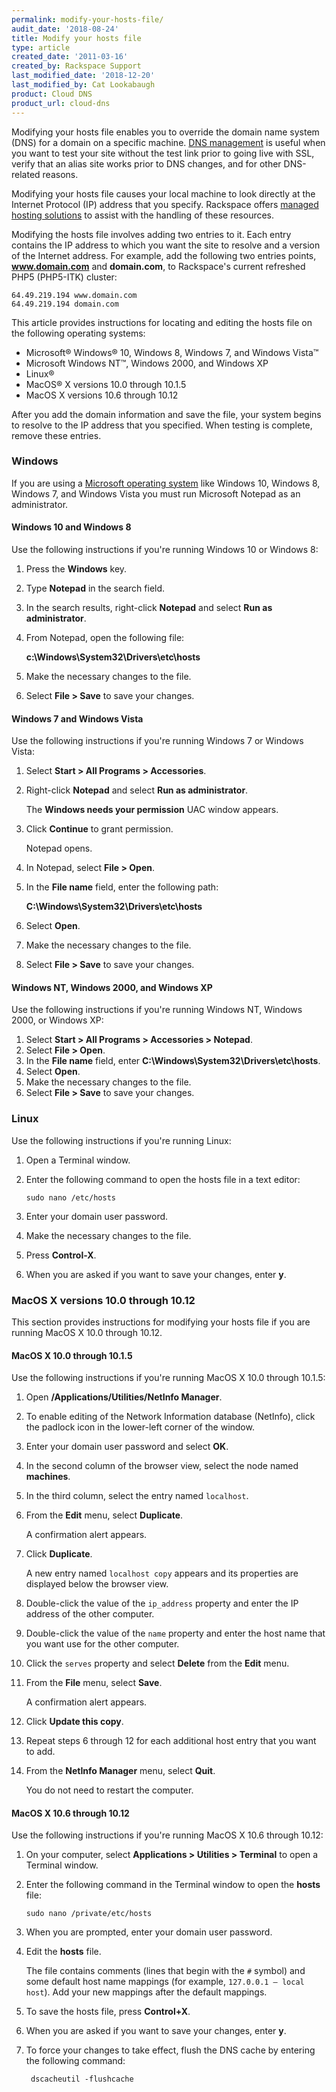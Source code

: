 ```yaml
---
permalink: modify-your-hosts-file/
audit_date: '2018-08-24'
title: Modify your hosts file
type: article
created_date: '2011-03-16'
created_by: Rackspace Support
last_modified_date: '2018-12-20'
last_modified_by: Cat Lookabaugh
product: Cloud DNS
product_url: cloud-dns
---
```


Modifying your hosts file enables you to override the domain name system
(DNS) for a domain on a specific machine. [DNS management](https://www.rackspace.com/cloud/dns)
is useful when you want to test your site without the test link prior to going live with SSL,
verify that an alias site works prior to DNS changes, and for other DNS-related reasons.

Modifying your hosts file causes your local machine to look directly at
the Internet Protocol (IP) address that you specify. Rackspace offers
[managed hosting solutions](https://www.rackspace.com/managed-hosting) to assist with
the handling of these resources.

Modifying the hosts file involves adding two entries to it. Each entry
contains the IP address to which you want the site to resolve and a version of
the Internet address. For example, add the following two entries points,
**www.domain.com** and **domain.com**, to Rackspace's current refreshed PHP5
(PHP5-ITK) cluster:

    64.49.219.194 www.domain.com
    64.49.219.194 domain.com

This article provides instructions for locating and editing the hosts file
on the following operating systems:

-   Microsoft&reg; Windows&reg; 10, Windows 8, Windows 7, and
    Windows Vista&trade;
-   Microsoft Windows NT&trade;, Windows 2000, and Windows XP
-   Linux&reg;
-   MacOS&reg; X versions 10.0 through 10.1.5
-   MacOS X versions 10.6 through 10.12

After you add the domain information and save the file, your system begins to
resolve to the IP address that you specified. When testing is complete, remove
these entries.

### Windows

If you are using a [Microsoft operating system](https://www.rackspace.com/microsoft)
like Windows 10, Windows 8, Windows 7, and Windows Vista you must run Microsoft Notepad
as an administrator.

#### Windows 10 and Windows 8

Use the following instructions if you're running Windows 10 or Windows 8:

1.  Press the **Windows** key.
2.  Type **Notepad** in the search field.
3.  In the search results, right-click **Notepad** and select **Run as
    administrator**.
4.  From Notepad, open the following file:

     **c:\Windows\System32\Drivers\etc\hosts**
5.  Make the necessary changes to the file.
6.  Select **File > Save** to save your changes.

#### Windows 7 and Windows Vista

Use the following instructions if you're running Windows 7 or Windows Vista:

1.  Select **Start > All Programs > Accessories**.
2.  Right-click **Notepad** and select **Run as administrator**.

     The **Windows needs your permission** UAC window appears.
3.  Click **Continue** to grant permission.

     Notepad opens.
4.  In Notepad, select **File > Open**.
5.  In the **File name** field, enter the following path:

    **C:\Windows\System32\Drivers\etc\hosts**
6.  Select **Open**.
7.  Make the necessary changes to the file.
8.  Select **File > Save** to save your changes.

#### Windows NT, Windows 2000, and Windows XP

Use the following instructions if you're running Windows NT, Windows 2000, or
Windows XP:

1.  Select **Start > All Programs > Accessories > Notepad**.
2.  Select **File > Open**.
3.  In the **File name** field, enter
    **C:\Windows\System32\Drivers\etc\hosts**.
4.  Select **Open**.
5.  Make the necessary changes to the file.
6.  Select **File > Save** to save your changes.

### Linux

Use the following instructions if you're running Linux:

1.  Open a Terminal window.
2.  Enter the following command to open the hosts file in a text editor:

        sudo nano /etc/hosts

3.  Enter your domain user password.
4.  Make the necessary changes to the file.
5.  Press **Control-X**.
6.  When you are asked if you want to save your changes, enter **y**.

### MacOS X versions 10.0 through 10.12

This section provides instructions for modifying your hosts file if you are
running MacOS X 10.0 through 10.12.

#### MacOS X 10.0 through 10.1.5

Use the following instructions if you're running MacOS X 10.0 through 10.1.5:

1.  Open **/Applications/Utilities/NetInfo Manager**.
2.  To enable editing of the Network Information database (NetInfo), click the
    padlock icon in the lower-left corner of the window.
3.  Enter your domain user password and select **OK**.
4.  In the second column of the browser view, select the node named
    **machines**.

5.  In the third column, select the entry named `localhost`.
6.  From the **Edit** menu, select **Duplicate**.

     A confirmation alert appears.

7.  Click **Duplicate**.

     A new entry named `localhost copy` appears and its properties are
     displayed below the browser view.

8.  Double-click the value of the `ip_address` property and enter the IP
    address of the other computer.
9.  Double-click the value of the `name` property and enter the host name that
    you want use for the other computer.
10. Click the `serves` property and select **Delete** from the **Edit** menu.
11. From the **File** menu, select **Save**.

     A confirmation alert appears.

12.  Click **Update this copy**.
13.  Repeat steps 6 through 12 for each additional host entry that you want to
     add.
14.  From the **NetInfo Manager** menu, select **Quit**.

      You do not need to restart the computer.

#### MacOS X 10.6 through 10.12

Use the following instructions if you're running MacOS X 10.6 through 10.12:

1.  On your computer, select **Applications > Utilities > Terminal** to open a
    Terminal window.
2.  Enter the following command in the Terminal window to open the **hosts**
    file:

        sudo nano /private/etc/hosts

3.  When you are prompted, enter your domain user password.
4.  Edit the **hosts** file.

     The file contains comments (lines that begin with the `#` symbol) and some
     default host name mappings (for example, `127.0.0.1 – local host`). Add
     your new mappings after the default mappings.

5. To save the hosts file, press **Control+X**.
6. When you are asked if you want to save your changes, enter **y**.
7. To force your changes to take effect, flush the DNS cache by entering the
   following command:

        dscacheutil -flushcache



<script type="application/ld+json">
{
  "@context": "http://schema.org",
  "@type": "HowTo",
  "text": "Modify your hosts file",
  "description": "This article provides instructions for locating and editing the hosts file on Microsoft Windows, Linux, and MacOS",
  "step": [{
	"@type": "HowToSection",
	"text": "Windows 10 and 8",
	"name": "Use the following instructions if you’re running Windows 10 or Windows 8:",
	"itemListElement": [
		{
		"@type": "HowToStep",
		"text": "Press the Windows key."
		},{
		"@type": "HowToStep",
		"text": "Type Notepad in the search field."
		},{
		"@type": "HowToStep",
		"text": "In the search results, right-click Notepad and select Run as administrator."
		},{
		"@type": "HowToStep",
		"text": "From Notepad, open the following file: c:\\Windows\\System32\\Drivers\\etc\\hosts"
		},{
		"@type": "HowToStep",
		"text": "Make the necessary changes to the file."
		},{
		"@type": "HowToStep",
		"text": "Select File > Save to save your changes."
	}]},{
	"@type": "HowToSection",
	"text": "Windows 7 and Vista",
	"name": "Use the following instructions if you’re running Windows 7 or Windows Vista:",
	"itemListElement": [
		{
		"@type": "HowToStep",
		"text": "Select Start > All Programs > Accessories."
		},{
		"@type": "HowToStep",
		"text": "Right-click Notepad and select Run as administrator.",
		"itemListElement": [{
			"@type": "HowToDirection",
			"text": "The Windows needs your permission UAC window appears."
		}]},{
		"@type": "HowToStep",
		"text": "Click Continue to grant permission.",
		"itemListElement": [{
			"@type": "HowToDirection",
			"text": "Notepad opens."
		}]},{
		"@type": "HowToStep",
		"text": "In Notepad, select File > Open."
		},{
		"@type": "HowToStep",
		"text": "In the File name field, enter the following path: c:\\Windows\\System32\\Drivers\\etc\\hosts"
		},{
		"@type": "HowToStep",
		"text": "Select Open."
		},{
		"@type": "HowToStep",
		"text": "Make the necessary changes to the file."
		},{
		"@type": "HowToStep",
		"text": "Select File > Save to save your changes."
		}]},{
	"@type": "HowToSection",
	"text": "Windows NT, Windows 2000, and Windows XP",
	"name": "Use the following instructions if you’re running Windows NT, Windows 2000, or Windows XP:",
	"itemListElement": [
		{
		"@type": "HowToStep",
		"text": "Select Start > All Programs > Accessories > Notepad."
		},{
		"@type": "HowToStep",
		"text": "Select File > Open."
		},{
		"@type": "HowToStep",
		"text": "In the File name field, enter c:\\Windows\\System32\\Drivers\\etc\\hosts."
		},{
		"@type": "HowToStep",
		"text": "Select Open."
		},{
		"@type": "HowToStep",
		"text": "Make the necessary changes to the file."
		},{
		"@type": "HowToStep",
		"text": "Select File > Save to save your changes."
	}]},{
	"@type": "HowToSection",
	"text": "Linux",
	"name": "Use the following instructions if you’re running Linux:",
	"itemListElement": [
		{
		"@type": "HowToStep",
		"text": "Open a Terminal window."
		},{
		"@type": "HowToStep",
		"text": "Enter the following command to open the hosts file in a text editor: sudo nano /etc/hosts"
		},{
		"@type": "HowToStep",
		"text": "Enter your domain user password."
		},{
		"@type": "HowToStep",
		"text": "Make the necessary changes to the file."
		},{
		"@type": "HowToStep",
		"text": "Press Control-X."
		},{
		"@type": "HowToStep",
		"text": "When you are asked if you want to save your changes, enter y."
	}]},{
	"@type": "HowToSection",
	"text": "MacOS X 10.0 through 10.1.5",
	"name": "Use the following instructions if you’re running MacOS X 10.0 through 10.1.5:",
	"itemListElement": [
		{
		"@type": "HowToStep",
		"text": "Open /Applications/Utilities/NetInfo Manager."
		},{
		"@type": "HowToStep",
		"text": "To enable editing of the Network Information database (NetInfo), click the padlock icon in the lower-left corner of the window."
		},{
		"@type": "HowToStep",
		"text": "Enter your domain user password and select OK."
		},{
		"@type": "HowToStep",
		"text": "In the second column of the browser view, select the node named machines."
		},{
		"@type": "HowToStep",
		"text": "In the third column, select the entry named localhost."
		},{
		"@type": "HowToStep",
		"text": "From the Edit menu, select Duplicate.",
		"itemListElement": [{
			"@type": "HowToDirection",
			"text": "A confirmation alert appears."
		}]},{
		"@type": "HowToStep",
		"text": "Click Duplicate.",
		"itemListElement": [{
			"@type": "HowToDirection",
			"text": "A new entry named localhost copy appears and its properties are displayed below the browser view."
		}]},{
		"@type": "HowToStep",
		"text": "Double-click the value of the ip_address property and enter the IP address of the other computer."
		},{
		"@type": "HowToStep",
		"text": "Double-click the value of the name property and enter the host name that you want use for the other computer."
		},{
		"@type": "HowToStep",
		"text": "Click the serves property and select Delete from the Edit menu."
		},{
		"@type": "HowToStep",
		"text": "From the File menu, select Save.",
		"itemListElement": [{
			"@type": "HowToDirection",
			"text": "A confirmation alert appears."
		}]},{
		"@type": "HowToStep",
		"text": "Click Update this copy."
		},{
		"@type": "HowToStep",
		"text": "Repeat steps 6 through 12 for each additional host entry that you want to add."
		},{
		"@type": "HowToStep",
		"text": "From the NetInfo Manager menu, select Quit.",
		"itemListElement": [{
			"@type": "HowToDirection",
			"text": "You do not need to restart the computer"
		}]}]},{
	"@type": "HowToSection",
	"text": "MacOS X 10.6 through 10.12",
	"name": "Use the following instructions if you’re running MacOS X 10.6 through 10.12:",
	"itemListElement": [
		{
		"@type": "HowToStep",
		"text": "On your computer, select Applications > Utilities > Terminal to open a Terminal window."
		},{
		"@type": "HowToStep",
		"text": "Enter the following command in the Terminal window to open the hosts file: sudo nano /private/etc/hosts"
		},{
		"@type": "HowToStep",
		"text": "When you are prompted, enter your domain user password."
		},{
		"@type": "HowToStep",
		"text": "Edit the hosts file.",
		"itemListElement": [{
			"@type": "HowToDirection",
			"text": "The file contains comments (lines that begin with the # symbol) and some default host name mappings (for example, 127.0.0.1 – local host). Add your new mappings after the default mappings."
		}]},{
		"@type": "HowToStep",
		"text": "To save the hosts file, press Control+X."
		},{
		"@type": "HowToStep",
		"text": "When you are asked if you want to save your changes, enter y."
		},{
		"@type": "HowToStep",
		"text": "To force your changes to take effect, flush the DNS cache by entering the following command: dscacheutil -flushcache"
		}]}]}
